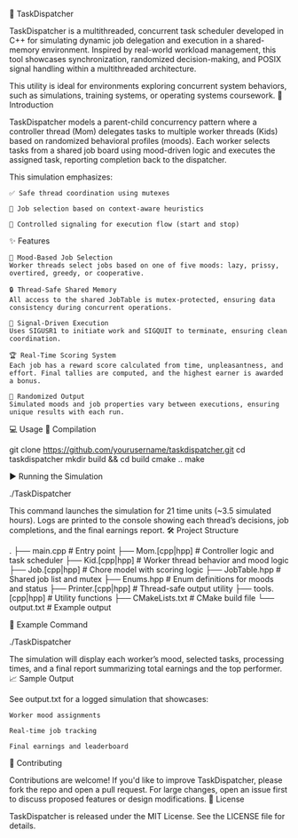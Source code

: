 🧹 TaskDispatcher

TaskDispatcher is a multithreaded, concurrent task scheduler developed in C++ for simulating dynamic job delegation and execution in a shared-memory environment. Inspired by real-world workload management, this tool showcases synchronization, randomized decision-making, and POSIX signal handling within a multithreaded architecture.

This utility is ideal for environments exploring concurrent system behaviors, such as simulations, training systems, or operating systems coursework.
📘 Introduction

TaskDispatcher models a parent-child concurrency pattern where a controller thread (Mom) delegates tasks to multiple worker threads (Kids) based on randomized behavioral profiles (moods). Each worker selects tasks from a shared job board using mood-driven logic and executes the assigned task, reporting completion back to the dispatcher.

This simulation emphasizes:

    ✅ Safe thread coordination using mutexes

    🧠 Job selection based on context-aware heuristics

    📡 Controlled signaling for execution flow (start and stop)

✨ Features

    🧠 Mood-Based Job Selection
    Worker threads select jobs based on one of five moods: lazy, prissy, overtired, greedy, or cooperative.

    🔒 Thread-Safe Shared Memory
    All access to the shared JobTable is mutex-protected, ensuring data consistency during concurrent operations.

    🚨 Signal-Driven Execution
    Uses SIGUSR1 to initiate work and SIGQUIT to terminate, ensuring clean coordination.

    🏆 Real-Time Scoring System
    Each job has a reward score calculated from time, unpleasantness, and effort. Final tallies are computed, and the highest earner is awarded a bonus.

    🧪 Randomized Output
    Simulated moods and job properties vary between executions, ensuring unique results with each run.

💻 Usage
🔧 Compilation

git clone https://github.com/yourusername/taskdispatcher.git
cd taskdispatcher
mkdir build && cd build
cmake ..
make

▶️ Running the Simulation

./TaskDispatcher

This command launches the simulation for 21 time units (~3.5 simulated hours). Logs are printed to the console showing each thread’s decisions, job completions, and the final earnings report.
🛠️ Project Structure

.
├── main.cpp            # Entry point
├── Mom.[cpp|hpp]       # Controller logic and task scheduler
├── Kid.[cpp|hpp]       # Worker thread behavior and mood logic
├── Job.[cpp|hpp]       # Chore model with scoring logic
├── JobTable.hpp        # Shared job list and mutex
├── Enums.hpp           # Enum definitions for moods and status
├── Printer.[cpp|hpp]   # Thread-safe output utility
├── tools.[cpp|hpp]     # Utility functions
├── CMakeLists.txt      # CMake build file
└── output.txt          # Example output

📄 Example Command

./TaskDispatcher

The simulation will display each worker’s mood, selected tasks, processing times, and a final report summarizing total earnings and the top performer.
📈 Sample Output

See output.txt for a logged simulation that showcases:

    Worker mood assignments

    Real-time job tracking

    Final earnings and leaderboard

🤝 Contributing

Contributions are welcome! If you'd like to improve TaskDispatcher, please fork the repo and open a pull request. For large changes, open an issue first to discuss proposed features or design modifications.
📜 License

TaskDispatcher is released under the MIT License. See the LICENSE file for details.  
